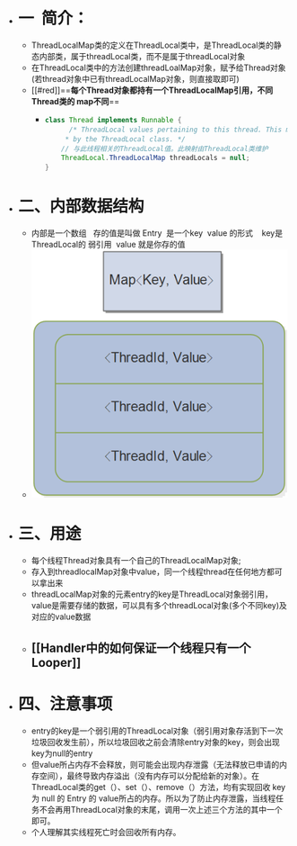 - # 一  简介：
	- ThreadLocalMap类的定义在ThreadLocal类中，是ThreadLocal类的静态内部类，属于threadLocal类，而不是属于threadLocal对象
	- 在ThreadLocal类中的方法创建threadLoalMap对象，赋予给Thread对象(若thread对象中已有threadLocalMap对象，则直接取即可)
	- [[#red]]==**每个Thread对象都持有一个ThreadLocalMap引用，不同Thread类的 map不同**==
		- ```java
		  class Thread implements Runnable {
		        /* ThreadLocal values pertaining to this thread. This map is maintained
		       * by the ThreadLocal class. */
		      // 与此线程相关的ThreadLocal值。此映射由ThreadLocal类维护
		      ThreadLocal.ThreadLocalMap threadLocals = null;
		  }
		  ```
- # 二、内部数据结构
	- 内部是一个数组   存的值是叫做 Entry  是一个key  value 的形式    key是 ThreadLocal的 弱引用  value 就是你存的值
	- ![image.png](../assets/image_1688119520111_0.png)
- # 三、用途
	- 每个线程Thread对象具有一个自己的ThreadLocalMap对象;
	- 存入到threadlocalMap对象中value，同一个线程thread在任何地方都可以拿出来
	- threadLocalMap对象的元素entry的key是ThreadLocal对象弱引用，value是需要存储的数据，可以具有多个threadLocal对象(多个不同key)及对应的value数据
	- ## [[Handler中的如何保证一个线程只有一个Looper]]
- # 四、注意事项
	- entry的key是一个弱引用的ThreadLocal对象（弱引用对象存活到下一次垃圾回收发生前），所以垃圾回收之前会清除entry对象的key，则会出现key为null的entry
	- 但value所占内存不会释放，则可能会出现内存泄露（无法释放已申请的内存空间），最终导致内存溢出（没有内存可以分配给新的对象）。在ThreadLocal类的get（）、set（）、remove（）方法，均有实现回收 key 为 null 的 Entry 的 value所占的内存。所以为了防止内存泄露，当线程任务不会再用ThreadLocal对象的末尾，调用一次上述三个方法的其中一个即可。
	- 个人理解其实线程死亡时会回收所有内存。